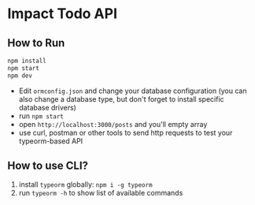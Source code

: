 # Impact Todo API

## How to Run

```sh
npm install
npm start
npm dev
```

* Edit `ormconfig.json` and change your database configuration (you can also change a database type, but don't forget to install specific database drivers)
* run `npm start`
* open `http://localhost:3000/posts` and you'll empty array
* use curl, postman or other tools to send http requests to test your typeorm-based API

## How to use CLI?

1.  install `typeorm` globally: `npm i -g typeorm`
2.  run `typeorm -h` to show list of available commands
